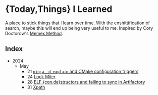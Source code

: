 # {Today,Things} I Learned

A place to stick things that I learn over time.
With the enshittification of search, maybe this will end up being very useful to me.
Inspired by Cory Doctorow's [Memex Method](https://pluralistic.net/2021/05/09/the-memex-method/).

## Index

- 2024
  - May
    - 21 [`ninja -d explain` and CMake configuration triggers](./2024/05/21/README.md)
    - 24 [Lock Miter](./2024/05/24/README.md)
    - 28 [ELF {con,de}structors and failing to sync in Artifactory](./2024/05/28/README.md)
    - 31 [Xpath](./2024/05/31/README.md)

